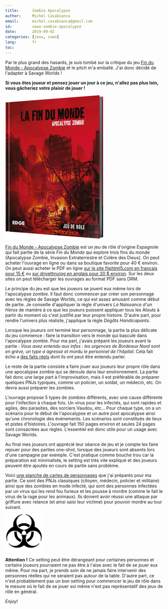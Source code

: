 ```yaml
---
title:      Zombie Apocalypse
author:     Michel Casabianca
email:      michel.casabianca@gmail.com
id:         sawo-zombie-apocalypse
date:       2019-09-02
categories: [jeux, sawo]
lang:       fr
toc:        
---
```


Par le plus grand des hasards, je suis tombé sur la critique du jeu [Fin du Monde - Apocalypse Zombie](https://www.youtube.com/watch?v=BE71xrgDKok) et le pitch m'a emballé. J'ai donc décidé de l'adapter à Savage Worlds !

<!--more-->

**Si vous êtes joueur et pensez jouer un jour à ce jeu, n'allez pas plus loin, vous gâcheriez votre plaisir de jouer !**

![](sawo-zombie-apocalypse.png)

[Fin du Monde - Apocalypse Zombie](http://www.edgeent.fr/jeux/article/la_fin_du_monde/apocalypse_zombie) est un jeu de rôle d'origine Espagnole qui fait partie de la série *Fin du Monde* qui explore trois fins du monde (Apocalypse Zombie, Invasion Extraterrestre et Colère des Dieux). On peut acheter l'ouvrage en ligne ou dans sa boutique favorite pour 40 € environ. On peut aussi acheter le PDF en ligne [sur le site fliphtml5.com en français pour 15 €](http://fliphtml5.com/bookcase/pneds) ou [sur drivethrurpg en anglais pour 20 $ environ](https://www.drivethrurpg.com/product/141786/The-End-Of-The-World-Zombie-Apocalypse). Sur les deux sites on peut télécharger les ouvrages au format PDF sans DRM.

Le principe du jeu est que les joueurs se jouent eux même lors de l'apocalypse zombie. Il faut donc commencer par créer son personnage avec les règles de Savage Worlds, ce qui est assez amusant comme début de partie. Je conseille d'appliquer la règle d'univers *La Naissance d'un Héros* de manière à ce que les joueurs puissent appliquer tous les Atouts à partir du moment où c'est justifié par leur propre histoire. D'autre part, pour rendre l'univers plus réaliste, j'applique la règle *Dégâts Handicapants*.

Lorsque les joueurs ont terminé leur personnage, la partie la plus délicate du jeu commence : faire la transition vers le monde qui bascule dans l'apocalypse zombie. Pour ma part, j'avais préparé les joueurs avant la partie : *Vous avez entendu aux infos : les urgences de Bordeaux Nord sont en grève, un type a agressé et mordu le personnel de l'hôpital*. Cela fait écho a [des faits réels](https://www.paris-normandie.fr/dieppe/a-dieppe-le-personnel-des-urgences-de-l-hopital-en-a-ras-le-bol-DG15027127) dont ils ont peut être entendu parler.

Le reste de la partie consiste a faire jouer aux joueurs leur propre rôle dans une apocalypse zombie qui se déroule dans leur environnement. La partie fait donc une large part à l'improvisation, mais il est préférable de préparer quelques PNJs typiques, comme un policier, un soldat, un médecin, etc. On devra aussi préparer les zombies.

L'ouvrage propose 5 types de zombies différents, avec une cause différente pour l'infection à chaque fois. Un virus pour les infectés, qui sont rapides et agiles, des parasites, des sorciers Vaudou, etc... Pour chaque type, on a un scénario pour le début de l'apocalypse et un autre post apocalypse ainsi qu'une chronologie des événements. Les scénarios sont constitués de lieux et pistes d'histoires. L'ouvrage fait 150 pages environ et seules 24 pages sont consacrées aux règles. L'essentiel est donc utile pour un usage avec Savage Worlds.

Au final mes joueurs ont apprécié leur séance de jeu et je compte les faire rejouer pour des parties one-shot, lorsque des joueurs sont absents lors d'une campagne par exemple. C'est pratique comme bouche trou car la préparation est minimaliste, le setting est très vite expliqué et des joueurs peuvent être ajoutés en cours de partie sans problème.

Voici [une planche de cartes de personnages](sawo-zombie-apocalypse-persos.png) que j'ai préparés pour ma partie. Ce sont des PNJs classiques (citoyen, médecin, policier et militaire) ainsi que des zombies en mode infecté, qui sont des personnes infectées par un virus qui les rend fou furieux et les pousse à mordre (comme le fait le virus de la rage pour les animaux). Ils doivent avoir réussi une attaque par griffure avec relance (et ainsi saisi leur victime) pour pouvoir mordre au tour suivant.

![](sawo-zombie-apocalypse-biohazard.png)

**Attention !** Ce setting peut être dérangeant pour certaines personnes et certains joueurs pourraient ne pas être à l'aise avec le fait de se jouer eux même. Pour ma part, je prends soin de ne jamais faire intervenir des personnes réelles qui ne seraient pas autour de la table. D'autre part, ce n'est probablement pas un bon setting pour commencer le jeu de rôle dans le mesure où le fait de se jouer soi même n'est pas représentatif des jeux de rôle en général.

*Enjoy!*
